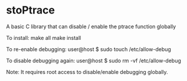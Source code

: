 # stoPtrace
A basic C library that can disable / enable the ptrace function globally

To install:
make all
make install

To re-enable debugging:
user@host $ sudo touch /etc/allow-debug

To disable debugging again:
user@host $ sudo rm -vf /etc/allow-debug

Note: It requires root access to disable/enable debugging globally.
